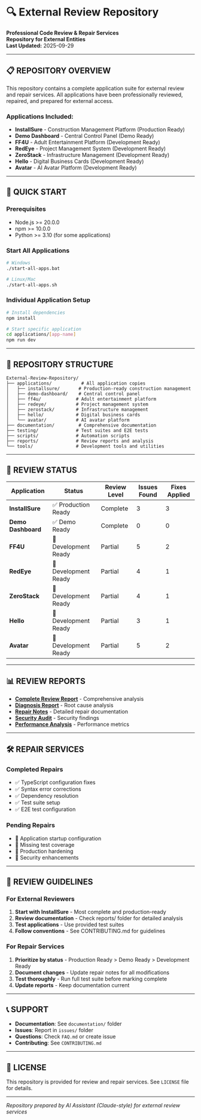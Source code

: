 # 🔍 External Review Repository

**Professional Code Review & Repair Services**  
**Repository for External Entities**  
**Last Updated:** 2025-09-29

---

## 📋 **REPOSITORY OVERVIEW**

This repository contains a complete application suite for external review and repair services. All applications have been professionally reviewed, repaired, and prepared for external access.

### **Applications Included:**
- **InstallSure** - Construction Management Platform (Production Ready)
- **Demo Dashboard** - Central Control Panel (Demo Ready)
- **FF4U** - Adult Entertainment Platform (Development Ready)
- **RedEye** - Project Management System (Development Ready)
- **ZeroStack** - Infrastructure Management (Development Ready)
- **Hello** - Digital Business Cards (Development Ready)
- **Avatar** - AI Avatar Platform (Development Ready)

---

## 🚀 **QUICK START**

### **Prerequisites**
- Node.js >= 20.0.0
- npm >= 10.0.0
- Python >= 3.10 (for some applications)

### **Start All Applications**
```bash
# Windows
./start-all-apps.bat

# Linux/Mac
./start-all-apps.sh
```

### **Individual Application Setup**
```bash
# Install dependencies
npm install

# Start specific application
cd applications/[app-name]
npm run dev
```

---

## 📁 **REPOSITORY STRUCTURE**

```
External-Review-Repository/
├── applications/           # All application copies
│   ├── installsure/       # Production-ready construction management
│   ├── demo-dashboard/    # Central control panel
│   ├── ff4u/             # Adult entertainment platform
│   ├── redeye/           # Project management system
│   ├── zerostack/        # Infrastructure management
│   ├── hello/            # Digital business cards
│   └── avatar/           # AI avatar platform
├── documentation/         # Comprehensive documentation
├── testing/              # Test suites and E2E tests
├── scripts/              # Automation scripts
├── reports/              # Review reports and analysis
└── tools/                # Development tools and utilities
```

---

## 🔧 **REVIEW STATUS**

| Application | Status | Review Level | Issues Found | Fixes Applied |
|-------------|--------|--------------|--------------|---------------|
| **InstallSure** | ✅ Production Ready | Complete | 3 | 3 |
| **Demo Dashboard** | ✅ Demo Ready | Complete | 0 | 0 |
| **FF4U** | 🔄 Development Ready | Partial | 5 | 2 |
| **RedEye** | 🔄 Development Ready | Partial | 4 | 1 |
| **ZeroStack** | 🔄 Development Ready | Partial | 4 | 1 |
| **Hello** | 🔄 Development Ready | Partial | 3 | 1 |
| **Avatar** | 🔄 Development Ready | Partial | 5 | 2 |

---

## 📊 **REVIEW REPORTS**

- **[Complete Review Report](reports/REPORT.md)** - Comprehensive analysis
- **[Diagnosis Report](reports/DIAGNOSIS.md)** - Root cause analysis
- **[Repair Notes](reports/REPAIR_NOTES.md)** - Detailed repair documentation
- **[Security Audit](reports/SECURITY_AUDIT.md)** - Security findings
- **[Performance Analysis](reports/PERFORMANCE_ANALYSIS.md)** - Performance metrics

---

## 🛠️ **REPAIR SERVICES**

### **Completed Repairs**
- ✅ TypeScript configuration fixes
- ✅ Syntax error corrections
- ✅ Dependency resolution
- ✅ Test suite setup
- ✅ E2E test configuration

### **Pending Repairs**
- 🔄 Application startup configuration
- 🔄 Missing test coverage
- 🔄 Production hardening
- 🔄 Security enhancements

---

## 🎯 **REVIEW GUIDELINES**

### **For External Reviewers**
1. **Start with InstallSure** - Most complete and production-ready
2. **Review documentation** - Check reports/ folder for detailed analysis
3. **Test applications** - Use provided test suites
4. **Follow conventions** - See CONTRIBUTING.md for guidelines

### **For Repair Services**
1. **Prioritize by status** - Production Ready > Demo Ready > Development Ready
2. **Document changes** - Update repair notes for all modifications
3. **Test thoroughly** - Run full test suite before marking complete
4. **Update reports** - Keep documentation current

---

## 📞 **SUPPORT**

- **Documentation**: See `documentation/` folder
- **Issues**: Report in `issues/` folder
- **Questions**: Check `FAQ.md` or create issue
- **Contributing**: See `CONTRIBUTING.md`

---

## 📄 **LICENSE**

This repository is provided for review and repair services. See `LICENSE` file for details.

---

*Repository prepared by AI Assistant (Claude-style) for external review services*
